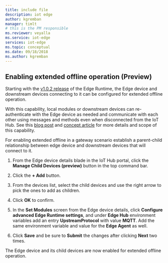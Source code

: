 ```yaml
---
title: include file
description: iot edge 
author: kgremban
manager: timlt
# this is the PM responsible
ms.reviewer: veyalla
ms.service: iot-edge
services: iot-edge
ms.topic: conceptual
ms.date: 09/18/2018
ms.author: kgremban
---
```


## Enabling extended offline operation (Preview)
Starting with the [v1.0.2 release](https://aka.ms/edge102) of the Edge Runtime, the Edge device and downstream devices connecting to it can be configured for extended offline operation. 

With this capability, local modules or downstream devices can re-authenticate with the Edge device as needed and communicate with each other using messages and methods even when disconnected from the IoT Hub. See this [blog post](https://aka.ms/iot-edge-offline) and [concept article](../articles/iot-edge/offline-capabilities.md) for more details and scope of this capability.

For enabling extended offline in a gateway scenario establish a parent-child relationship between edge device and downstream devices that will connect to it.

1. From the Edge device details blade in the IoT Hub portal, click the **Manage Child Devices (preview)** button in the top command bar.

1. Click the **+ Add** button.

1. From the devices list, select the child devices and use the right arrow to pick the ones to add as children.

1. Click **OK** to confirm.

1. In the **Set Modules** screen from the Edge device details, click **Configure advanced Edge Runtime settings**, and under **Edge Hub** environment variables add an entry **UpstreamProtocol** with value **MQTT**. Add the same environment variable and value for the **Edge Agent** as well. 

1. Click **Save** and be sure to **Submit** the changes after clicking **Next** two times.

The Edge device and its child devices are now enabled for extended offline operation.  